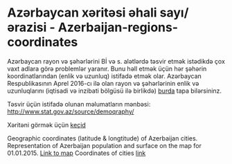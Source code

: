 # Azərbaycan xəritəsi əhali sayı/ərazisi - Azerbaijan-regions-coordinates

Azərbaycan rayon və şəhərlərini Bİ və s. alətlərdə təsvir etmək istədikdə çox vaxt adlara görə problemlər yaranır. Bunu həll etmək üçün hər şəhərin koordinatlarından (enlik və uzunluq) istifadə etmək olar. Azərbaycan Respublikasının Aprel 2016-cı ilə olan rayon və şəhərlərinin enlik və uzunluqlarını (iqtisadi və inzibati bölgüsü ilə birlikdə) [burda](https://github.com/dronqo39/Azerbaijan-regions-coordinates/blob/master/regions%20coordiantes) tapa bilərsininz.

Təsvir üçün istifadə olunan məlumatların mənbəsi:  http://www.stat.gov.az/source/demoqraphy/

Xəritəni görmək üçün [keçid](https://public.tableau.com/views/Azerbaycanregionlarinstatistikasi/Azrbaycanrazivhalistatistikas?:embed=y&:display_count=yes&:showTabs=y)

Geographic coordinates (latitude & longtitude) of Azerbaijan cities. Representation of Azerbaijan population and surface on the map for 01.01.2015. [Link to map](https://public.tableau.com/views/Azerbaycanregionlarinstatistikasi/Azrbaycanrazivhalistatistikas?:embed=y&:display_count=yes&:showTabs=y)
Coordinates of cities [link](https://github.com/dronqo39/Azerbaijan-regions-coordinates/blob/master/regions%20coordiantes)

